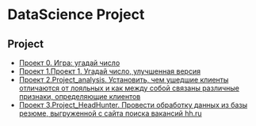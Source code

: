 # DataScience Project

## Project

* [Проект 0. Игра: угадай число](https://github.com/AbiNazim/Study_DataScience/tree/main/project_0)
* [Проект 1.Проект 1. Угадай число, улучшенная версия](https://github.com/AbiNazim/Study_DataScience/tree/main/project%201)
* [Проект 2.Project_analysis. Установить, чем ушедшие клиенты отличаются от лояльных и как между собой связаны различные признаки, определяющие клиентов](https://github.com/AbiNazim/Study_DataScience/tree/main/project_analysis)
* [Проект 3.Project_HeadHunter. Провести обработку данных из базы резюме, выгруженной с сайта поиска вакансий hh.ru](https://github.com/AbiNazim/Study_DataScience/tree/main/Project_hh)
